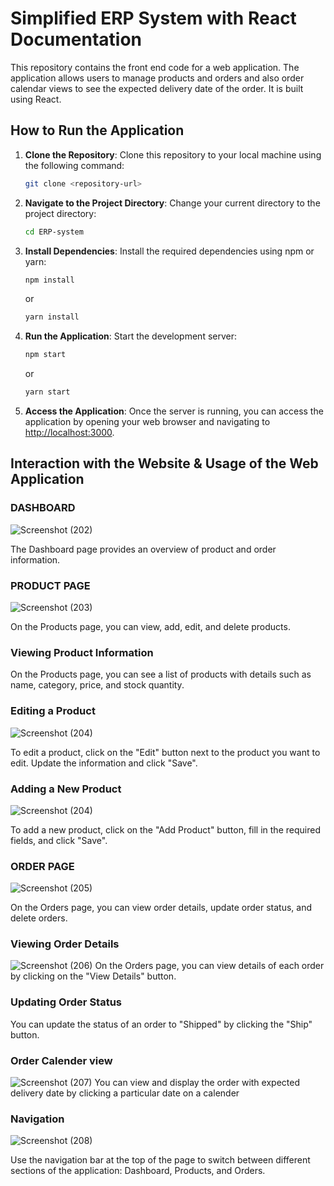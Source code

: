 # Simplified ERP System with React Documentation

This repository contains the front end code for a web application. The application allows users to manage products and orders and also order calendar views to see the expected delivery date of the order. It is built using React.

## How to Run the Application

1. **Clone the Repository**: Clone this repository to your local machine using the following command:

   ```bash
   git clone <repository-url>
   ```

2. **Navigate to the Project Directory**: Change your current directory to the project directory:

   ```bash
   cd ERP-system
   ```

3. **Install Dependencies**: Install the required dependencies using npm or yarn:

   ```bash
   npm install
   ```

   or

   ```bash
   yarn install
   ```

4. **Run the Application**: Start the development server:

   ```bash
   npm start
   ```

   or

   ```bash
   yarn start
   ```

5. **Access the Application**: Once the server is running, you can access the application by opening your web browser and navigating to [http://localhost:3000](http://localhost:3000).

## Interaction with the Website & Usage of the Web Application

### DASHBOARD

![Screenshot (202)](https://github.com/YashaswiniKN01/ERP-SYSTEM-With-REACT/assets/161180800/38eb0565-5635-4e06-ac15-1b12cb0038fa)

The Dashboard page provides an overview of product and order information.

### PRODUCT PAGE

![Screenshot (203)](https://github.com/YashaswiniKN01/ERP-SYSTEM-With-REACT/assets/161180800/f1494477-ca30-475e-9f7c-db9c2fa13b36)

On the Products page, you can view, add, edit, and delete products.

### Viewing Product Information




On the Products page, you can see a list of products with details such as name, category, price, and stock quantity.

### Editing a Product
![Screenshot (204)](https://github.com/YashaswiniKN01/ERP-SYSTEM-With-REACT/assets/161180800/62ca4794-80db-4b92-ac0f-2865fea0a353)


To edit a product, click on the "Edit" button next to the product you want to edit. Update the information and click "Save".

### Adding a New Product


![Screenshot (204)](https://github.com/YashaswiniKN01/ERP-SYSTEM-With-REACT/assets/161180800/f672de51-d91d-42c6-b42a-5cf551aed307)

To add a new product, click on the "Add Product" button, fill in the required fields, and click "Save".

### ORDER PAGE

![Screenshot (205)](https://github.com/YashaswiniKN01/ERP-SYSTEM-With-REACT/assets/161180800/fde371e0-c365-40ab-964b-8e748a74b9c3)


On the Orders page, you can view order details, update order status, and delete orders.

### Viewing Order Details

![Screenshot (206)](https://github.com/YashaswiniKN01/ERP-SYSTEM-With-REACT/assets/161180800/3b3c669c-398a-46af-b142-785012849d37)
On the Orders page, you can view details of each order by clicking on the "View Details" button.

### Updating Order Status

You can update the status of an order to "Shipped" by clicking the "Ship" button.

### Order Calender view


![Screenshot (207)](https://github.com/YashaswiniKN01/ERP-SYSTEM-With-REACT/assets/161180800/45fcdbdc-4dd3-4c7c-829e-6b1513d7836e)
You can view and display the order with expected delivery date by clicking  a particular date on a calender


### Navigation

![Screenshot (208)](https://github.com/YashaswiniKN01/ERP-SYSTEM-With-REACT/assets/161180800/38bee497-5e1a-4964-86bc-9433e184d1ac)

Use the navigation bar at the top of the page to switch between different sections of the application: Dashboard, Products, and Orders.
